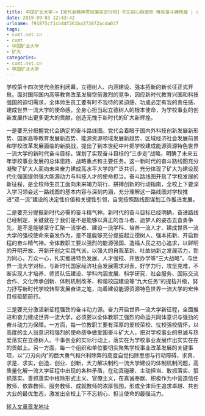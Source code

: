 ```yaml
---
title: 中国矿业大学->【党代会精神贯彻落实进行时】不忘初心担使命 唯有奋斗铸辉煌 | cumt.net.cn
date: 2019-09-03 12:43:42
urlname: f91875cf1cb4df261ba273872acda037
tags: 
- cumt.net.cn
- cumt
- 中国矿业大学
- 矿大
categories:
- cumt.net.cn
- 中国矿业大学
---
```



学校第十四次党代会胜利闭幕，立德树人、内涵建设、强本拓新的新长征正式开启。面对国际国内高等教育改革发展空前激烈的竞争，因应新时代教育兴国和科技强国的迫切需求，全体师生员工要有时不我待的紧迫感、功成必定有我的责任感、建成世界一流大学的使命感，全身心担当起立德树人的根本使命，为学校事业的创新发展作出更多更大的贡献，创造无愧于新时代的矿大新辉煌。

一是要充分把握党代会确定的奋斗路线图。党代会着眼于国内外科技创新发展新形势、国家高等教育发展新态势、能源资源领域发展新趋势、区域经济社会发展前景和学校改革发展面临的新挑战，提出了到本世纪中叶把学校建成能源资源特色世界一流大学的新时代奋斗目标，谋划了实现奋斗目标的“三步走”战略，明确了未来五年学校事业发展的总体思路、战略重点和主要任务。这一新时代的奋斗路线图充分凝聚了矿大人面向未来奋力建成高水平大学的广泛共识，充分体现了矿大为建设现代化强国提供强大能源动力与科技人才的使命担当。奋斗路线图开启了学校发展的新征程，是全校师生员工面向未来竭力前行、拼搏创新的行动指南，全校上下要深入学习领会这一路线图的基本内容与深刻内涵，充分理解这一路线图对学校推进“双一流”建设的决定性价值和关键性引领，自觉按照路线图谋划工作推进发展。

二是要充分提振新时代必需的奋斗精气神。新时代的奋斗目标已经明确，奋进路线已经制定，关键就在于我们是不是能够以真正的奋斗者、追梦人的姿态去奋勇争先，是不是能够坚守汇聚一流学者、建设一流学科、培养一流人才、建成世界一流大学的强校使命来奋发作为，是不是能够充分提振起立德树人、强本拓新、开启新程的奋斗精气神。全体教职工要以强烈的能源强国、造福人民之初心追求，以鲜明的开明开放、开新开创之实践气派，以强大的自我革新、吐故纳新之发展活力，勠力同心，万众一心，扎实推进特色发展、人才强校、开放办学等“三大战略”。与世界一流大学对标，与新时代国家经济社会发展需求对表，好学力行，攻坚克难，不断实现人才培养、师资队伍建设、学科内涵发展、科学研究、社会服务、国际交流合作、文化传承创新、体制机制改革、和谐校园建设等“九大任务”的提档升级，努力抒写新时代学校转型发展奋进之笔，向着建设能源资源特色世界一流大学的宏伟目标砥砺前行。

三是要充分激活新征程强劲的奋斗动力源。奋力开启世界一流大学新征程，全面推进和奋力建成世界一流大学，必须要以全体教职工强烈的命运共同体意识与强劲的奋斗动力为保障。一方面，每一位教职工要有深厚的爱校荣校、忧校强校情怀，以高度的主人翁意识和强烈的使命感争做爱国奋斗矿大人，把对学校事业的忠诚与热爱落实在立德树人、干事创业的实际行动上，落实在为学校事业发展作出实实在在的贡献上。另一方面，每一个组织和单位要切实聚焦学校事业改革发展的关键事项，以“刀刃向内”的巨大勇气和兴利除弊的高度自觉扫除思想与行动障碍，求真、求是、求实，创造、创业、创新，大力解决制约一流大学建设的体制机制问题，高质量化解一流大学征程中出现的各种矛盾，在动真碰硬、主动担当、敢抓落实、狠抓落实、善抓落实中根除形式主义、官僚主义，在真诚奉献、积极作为中营造信任教师、依靠教师、服务教师、成就教师的浓厚氛围，形成全体师生追求卓越、共创大业的最优生态，激发出全校上下不忘初心、担当使命的最强活力。





[转入文章首发地址](http://xwzx.cumt.edu.cn/39/bc/c523a539068/page.htm)